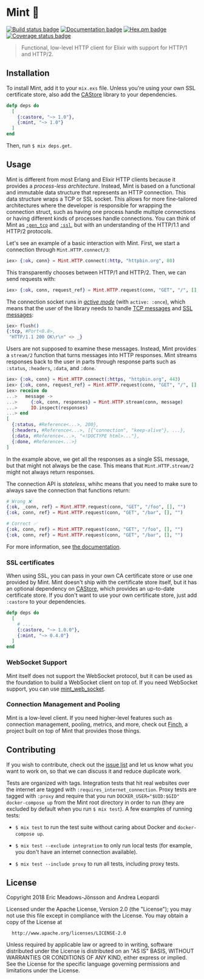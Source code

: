 # Mint 🌱

[![Build status badge](https://travis-ci.org/elixir-mint/mint.svg?branch=master)](https://travis-ci.org/elixir-mint/mint)
[![Documentation badge](https://img.shields.io/badge/Documentation-ff69b4)][documentation]
[![Hex.pm badge](https://img.shields.io/badge/Package%20on%20hex.pm-informational)](https://hex.pm/packages/mint)
[![Coverage status badge](https://coveralls.io/repos/github/elixir-mint/mint/badge.svg?branch=main)](https://coveralls.io/github/elixir-mint/mint?branch=main)

> Functional, low-level HTTP client for Elixir with support for HTTP/1 and HTTP/2.

## Installation

To install Mint, add it to your `mix.exs` file. Unless you're using your own SSL certificate store, also add the [CAStore][castore] library to your dependencies.

```elixir
defp deps do
  [
    {:castore, "~> 1.0"},
    {:mint, "~> 1.0"}
  ]
end
```

Then, run `$ mix deps.get`.

## Usage

Mint is different from most Erlang and Elixir HTTP clients because it provides a *process-less architecture*. Instead, Mint is based on a functional and immutable data structure that represents an HTTP connection. This data structure wraps a TCP or SSL socket. This allows for more fine-tailored architectures where the developer is responsible for wrapping the connection struct, such as having one process handle multiple connections or having different kinds of processes handle connections. You can think of Mint as [`:gen_tcp`](https://erlang.org/doc/man/gen_tcp.html) and [`:ssl`](https://www.erlang.org/doc/man/ssl.html), but with an understanding of the HTTP/1.1 and HTTP/2 protocols.

Let's see an example of a basic interaction with Mint. First, we start a connection through `Mint.HTTP.connect/3`:

```elixir
iex> {:ok, conn} = Mint.HTTP.connect(:http, "httpbin.org", 80)
```

This transparently chooses between HTTP/1 and HTTP/2. Then, we can send requests with:

```elixir
iex> {:ok, conn, request_ref} = Mint.HTTP.request(conn, "GET", "/", [], "")
```

The connection socket runs in [*active mode*](http://erlang.org/doc/man/inet.html#setopts-2) (with `active: :once`), which means that the user of the library needs to handle [TCP messages](http://erlang.org/doc/man/gen_tcp.html#connect-4) and [SSL messages](http://erlang.org/doc/man/ssl.html#id66002):

```elixir
iex> flush()
{:tcp, #Port<0.8>,
 "HTTP/1.1 200 OK\r\n" <> _}
```

Users are not supposed to examine these messages. Instead, Mint provides a `stream/2` function that turns messages into HTTP responses. Mint streams responses back to the user in parts through response parts such as `:status`, `:headers`, `:data`, and `:done`.


```elixir
iex> {:ok, conn} = Mint.HTTP.connect(:https, "httpbin.org", 443)
iex> {:ok, conn, request_ref} = Mint.HTTP.request(conn, "GET", "/", [], "")
iex> receive do
...>   message ->
...>     {:ok, conn, responses} = Mint.HTTP.stream(conn, message)
...>     IO.inspect(responses)
...> end
[
  {:status, #Reference<...>, 200},
  {:headers, #Reference<...>, [{"connection", "keep-alive"}, ...},
  {:data, #Reference<...>, "<!DOCTYPE html>..."},
  {:done, #Reference<...>}
]
```

In the example above, we get all the responses as a single SSL message, but that might not always be the case. This means that `Mint.HTTP.stream/2` might not always return responses.

The connection API is *stateless*, whihc means that you need to make sure to always save the connection that functions return:

```elixir
# Wrong ❌
{:ok, _conn, ref} = Mint.HTTP.request(conn, "GET", "/foo", [], "")
{:ok, conn, ref} = Mint.HTTP.request(conn, "GET", "/bar", [], "")

# Correct ✅
{:ok, conn, ref} = Mint.HTTP.request(conn, "GET", "/foo", [], "")
{:ok, conn, ref} = Mint.HTTP.request(conn, "GET", "/bar", [], "")
```

For more information, see [the documentation][documentation].

### SSL certificates

When using SSL, you can pass in your own CA certificate store or use one provided by Mint. Mint doesn't ship with the certificate store itself, but it has an optional dependency on [CAStore][castore], which provides an up-to-date certificate store. If you don't want to use your own certificate store, just add `:castore` to your dependencies.

```elixir
defp deps do
  [
    # ...,
    {:castore, "~> 1.0.0"},
    {:mint, "~> 0.4.0"}
  ]
end
```

### WebSocket Support

Mint itself does not support the WebSocket protocol, but it can be used as the foundation to build a WebSocket client on top of. If you need WebSocket support, you can use [mint_web_socket].

### Connection Management and Pooling

Mint is a low-level client. If you need higher-level features such as connection management, pooling, metrics, and more, check out [Finch], a project built on top of Mint that provides those things.

## Contributing

If you wish to contribute, check out the [issue list][issues] and let us know what you want to work on, so that we can discuss it and reduce duplicate work.

Tests are organized with tags. Integration tests that hit real websites over the internet are tagged with `:requires_internet_connection`. Proxy tests are tagged with `:proxy` and require that you run `DOCKER_USER="$UID:$GID" docker-compose up` from the Mint root directory in order to run (they are excluded by default when you run `$ mix test`). A few examples of running tests:

  * `$ mix test` to run the test suite without caring about Docker and `docker-compose up`.

  * `$ mix test --exclude integration` to only run local tests (for example, you don't have an internet connection available).

  * `$ mix test --include proxy` to run all tests, including proxy tests.

## License

Copyright 2018 Eric Meadows-Jönsson and Andrea Leopardi

  Licensed under the Apache License, Version 2.0 (the "License");
  you may not use this file except in compliance with the License.
  You may obtain a copy of the License at

      http://www.apache.org/licenses/LICENSE-2.0

  Unless required by applicable law or agreed to in writing, software
  distributed under the License is distributed on an "AS IS" BASIS,
  WITHOUT WARRANTIES OR CONDITIONS OF ANY KIND, either express or implied.
  See the License for the specific language governing permissions and
  limitations under the License.

[castore]: https://github.com/elixir-mint/castore
[documentation]: https://hexdocs.pm/mint
[issues]: https://github.com/elixir-mint/mint/issues
[mint_web_socket]: https://github.com/elixir-mint/mint_web_socket
[Finch]: https://github.com/sneako/finch
